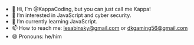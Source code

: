 - 👋 Hi, I’m @KappaCoding, but you can just call me Kappa!
- 👀 I’m interested in JavaScript and cyber security.
- 🌱 I’m currently learning JavaScript.
- 📫 How to reach me: lesabinsky@gmail.com or dkgaming56@gmail.com
- 😄 Pronouns: he/him
